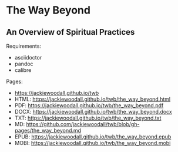 The Way Beyond
==============
An Overview of Spiritual Practices
----------------------------------

Requirements:
* asciidoctor
* pandoc
* calibre

Pages:
* https://jackiewoodall.github.io/twb
* HTML: https://jackiewoodall.github.io/twb/the_way_beyond.html
* PDF: https://jackiewoodall.github.io/twb/the_way_beyond.pdf
* DOCX: https://jackiewoodall.github.io/twb/the_way_beyond.docx
* TXT: https://jackiewoodall.github.io/twb/the_way_beyond.txt
* MD: https://github.com/jackiewoodall/twb/blob/gh-pages/the_way_beyond.md
* EPUB: https://jackiewoodall.github.io/twb/the_way_beyond.epub
* MOBI: https://jackiewoodall.github.io/twb/the_way_beyond.mobi
